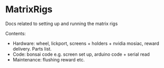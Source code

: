 # MatrixRigs
Docs related to setting up and running the matrix rigs



Contents:
- Hardware: wheel, lickport, screens + holders + nvidia mosiac, reward delivery. Parts list.
- Code: bonsai code e.g. screen set up, arduino code + serial read
- Maintenance: flushing reward etc.
